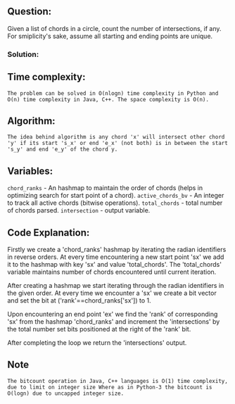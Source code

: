 ## Question:
Given a list of chords in a circle, count the number of intersections, if any. For smiplicity's sake, assume all starting and ending points are unique.

### Solution:

## Time complexity:

`The problem can be solved in O(nlogn) time complexity in Python and O(n) time complexity in Java, C++. The space complexity is O(n).`

## Algorithm:

`The idea behind algorithm is any chord 'x' will intersect other chord 'y' if its start 's_x' or end 'e_x' (not both) is in between the start 's_y' and end 'e_y' of the chord y.` 

## Variables:

`chord_ranks`   - An hashmap to maintain the order of chords (helps in optimizing search for start point of a chord).
`active_chords_bv` - An integer to track all active chords (bitwise operations).
`total_chords`  - total number of chords parsed.
`intersection`  - output variable.

## Code Explanation:

Firstly we create a 'chord_ranks' hashmap by iterating the radian identifiers in reverse orders. At every time encountering a new start point 'sx' we add it to the hashmap with key 'sx' and value 'total_chords'. The 'total_chords' variable maintains number of chords encountered until current iteration.

After creating a hashmap we start iterating through the radian identifiers in the given order. At every time we encounter a 'sx' we create a bit vector and set the bit at ('rank'==chord_ranks['sx']) to 1.

Upon encountering an end point 'ex' we find the 'rank' of corresponding 'sx' from the hashmap 'chord_ranks' and increment the 'intersections' by the total number set bits positioned at the right of the 'rank' bit.

After completing the loop we return the 'intersections' output.

## Note
`The bitcount operation in Java, C++ languages is O(1) time complexity, due to limit on integer size
Where as in Python-3 the bitcount is O(logn) due to uncapped integer size.`
